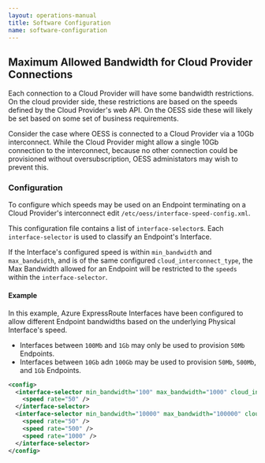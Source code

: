 ```yaml
---
layout: operations-manual
title: Software Configuration
name: software-configuration
---
```


## Maximum Allowed Bandwidth for Cloud Provider Connections

Each connection to a Cloud Provider will have some bandwidth
restrictions. On the cloud provider side, these restrictions are based
on the speeds defined by the Cloud Provider's web API. On the OESS
side these will likely be set based on some set of business
requirements.

Consider the case where OESS is connected to a Cloud Provider via a
10Gb interconnect. While the Cloud Provider might allow a single 10Gb
connection to the interconnect, because no other connection could be
provisioned without oversubscription, OESS administators may wish to
prevent this.

### Configuration

To configure which speeds may be used on an Endpoint terminating on a
Cloud Provider's interconnect edit
`/etc/oess/interface-speed-config.xml`.

This configuration file contains a list of `interface-selector`s. Each
`interface-selector` is used to classify an Endpoint's Interface.

If the Interface's configured speed is within `min_bandwidth` and
`max_bandwidth`, and is of the same configured
`cloud_interconnect_type`, the Max Bandwidth allowed for an Endpoint
will be restricted to the `speeds` within the `interface-selector`.

#### **Example**

In this example, Azure ExpressRoute Interfaces have been configured to
allow different Endpoint bandwidths based on the underlying Physical
Interface's speed.

- Interfaces between `100Mb` and `1Gb` may only be used to provision `50Mb` Endpoints.
- Interfaces between `10Gb` adn `100Gb` may be used to provision `50Mb`, `500Mb`, and `1Gb` Endpoints.

```xml
<config>
  <interface-selector min_bandwidth="100" max_bandwidth="1000" cloud_interconnect_type="azure-express-route">
    <speed rate="50" />
  </interface-selector>
  <interface-selector min_bandwidth="10000" max_bandwidth="100000" cloud_interconnect_type="azure-express-route">
    <speed rate="50" />
    <speed rate="500" />
    <speed rate="1000" />
  </interface-selector>
</config>
```
